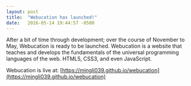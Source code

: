 ```yaml
---
layout: post
title:  "Webucation has launched!"
date:   2016-05-14 19:44:57 -0500
---
```

After a bit of time through development; over the course of November to May, Webucation is ready to be launched. Webucation is a website that teaches and develops the fundamentals of the universal programming languages of the web. HTML5, CSS3, and even JavaScript.

Webucation is live at: [https://mingli039.github.io/webucation](https://mingli039.github.io/webucation)
